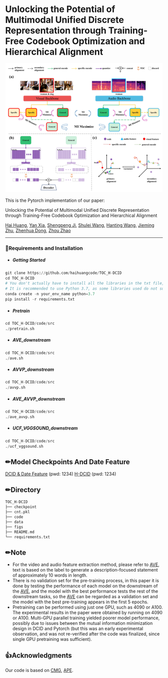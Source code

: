 # Unlocking the Potential of Multimodal Unified Discrete Representation through Training-Free Codebook Optimization and Hierarchical Alignment



![model](figs/framework.jpg)

This is the Pytorch implementation of our paper:

Unlocking the Potential of Multimodal Unified Discrete Representation through Training-Free Codebook Optimization and Hierarchical Alignment

[Hai Huang](https://scholar.google.com/citations?user=FKvBzQwAAAAJ), 
[Yan Xia](https://scholar.google.com/citations?user=6kEbV3IAAAAJ&hl), 
[Shengpeng Ji](https://scholar.google.com/citations?user=zuRaB-oAAAAJ),
[Shulei Wang](),
[Hanting Wang](),
[Jieming Zhu](https://scholar.google.com/citations?user=oNKerP8AAAAJ),
[Zhenhua Dong](https://scholar.google.com/citations?user=JeePtHEAAAAJ),
[Zhou Zhao](https://scholar.google.com.hk/citations?user=IIoFY90AAAAJ)

------

### 📝Requirements and Installation

- ##### Getting Started

```python
git clone https://github.com/haihuangcode/TOC_H-DCID
cd TOC_H-DCID
# You don't actually have to install all the libraries in the txt file, you can choose to install them as needed.
# It is recommended to use Python 3.7, as some libraries used do not support higher versions of Python.
conda create -n your_env_name python=3.7
pip install -r requirements.txt
```

- ##### Pretrain
```python
cd TOC_H-DCID/code/src
./pretrain.sh
```

- ##### AVE_downstream
```python
cd TOC_H-DCID/code/src
./ave.sh
```

- ##### AVVP_downstream
```python
cd TOC_H-DCID/code/src
./avvp.sh
```

- ##### AVE_AVVP_downstream
```python
cd TOC_H-DCID/code/src
./ave_avvp.sh
```

- ##### UCF_VGGSOUND_downstream
```python
cd TOC_H-DCID/code/src
./ucf_vggsound.sh
```

<!-- - ##### AVS_downstream
```python
cd TOC_H-DCID/code/AVSBench_downstream/avs_scripts/avs_s4
./train.sh
./test.sh
``` -->

<!-- ## 🎓Cite

If you find this work useful, please consider citing it.

```
@inproceedings{xia2023achieving,
  title={Achieving Cross Modal Generalization with Multimodal Unified Representation},
  author={Xia, Yan and Huang, Hai and Zhu, Jieming and Zhao, Zhou},
  booktitle={Thirty-seventh Conference on Neural Information Processing Systems},
  year={2023}
}
``` -->

## ✏Model Checkpoints And Date Feature
[DCID & Date Feature](https://pan.baidu.com/s/1CTcjMHVeG-8uo4HPWNNL9Q ) (pwd: 1234)
[H-DCID](https://pan.baidu.com/s/1nQCQCxC3jhJrRGuELQ0fFQ?pwd=1234 ) (pwd: 1234)

## ✏Directory

```
TOC_H-DCID
├── checkpoint
├── cnt.pkl
├── code
├── data
├── figs
├── README.md
└── requirements.txt
```

## ✏Note
- For the video and audio feature extraction method, please refer to [AVE](https://github.com/YapengTian/AVE-ECCV18), text is based on the label to generate a description-focused statement of approximately 10 words in length.
- There is no validation set for the pre-training process, in this paper it is done by testing the performance of each model on the downstream of the [AVE](https://github.com/YapengTian/AVE-ECCV18), and the model with the best performance tests the rest of the downstream tasks, so the [AVE](https://github.com/YapengTian/AVE-ECCV18) can be regarded as a validation set and the model with the best pre-training appears in the first 5 epochs.
- Pretraining can be performed using just one GPU, such as 4090 or A100. The experimental results in the paper were obtained by running on 4090 or A100. Multi-GPU parallel training yielded poorer model performance, possibly due to issues between the mutual information minimization design in DCID and Pytorch (but this was an early experimental observation, and was not re-verified after the code was finalized, since single GPU pretraining was sufficient).

## 👍Acknowledgments

Our code is based on [CMG](https://github.com/haihuangcode/CMG), [APE](https://github.com/yangyangyang127/APE).